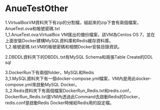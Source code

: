 # AnueTestOther

1.VirtualBoxVM資料夾下有zip的分割檔，組起來的zip下會有兩個檔案，AnueTest.ova和帳號密碼.txt <br/>
  1_1.AnueTest.ova:VirtualBox VM匯出的備份檔案，該VM為Centos OS 7，並在上面安裝Docker建構MySQL資料庫和Redis緩存資料庫。 <br/>
  1_2.帳號密碼.txt:VM的帳號密碼和相關Docker安裝目錄資訊。

2.DBDDL資料夾下的DBDDL.txt有MySQL Schema和兩張Table Create的DDL sql

3.DockerRun下有兩個folder，MySQL和Redis <br/>
  3_1.MySQL資料夾下有一個docker-compose.yml檔案，VM內是用此docker-compose.yml來啟動MySQL Docker。 <br/>
  3_2.Redis資料夾下有兩個檔案DockerRun_Redis.txt和redis.conf，DockerRun_Redis.txt是VM內透過此Command去啟動Redis的Docker，<br/>
      redis.conf是啟動Redis Docker時候給Redis用的設定檔。
